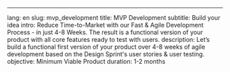 ---
lang: en
slug: mvp_development
title: MVP Development
subtitle: Build your idea
intro: Reduce Time-to-Market with our Fast & Agile Development Process - in just 4-8 Weeks. The result is a functional version of your product with all core features ready to test with users.
description: Let’s build a functional first version of your product over 4-8 weeks of agile development based on the Design Sprint's user stories & user testing.
objective: Minimum Viable Product
duration: 1-2 months
